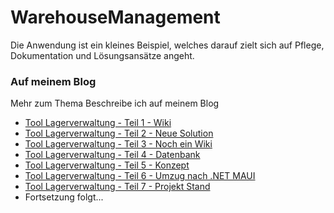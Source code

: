 # WarehouseManagement
Die Anwendung ist ein kleines Beispiel, welches darauf zielt sich auf Pflege, Dokumentation und Lösungsansätze angeht.

### Auf meinem Blog
Mehr zum Thema Beschreibe ich auf meinem Blog

- [Tool Lagerverwaltung - Teil 1 - Wiki](https://meineweltinmeinemkopf.blogspot.com/2022/08/tool-lagerverwaltung-teil-1-wiki.html)
- [Tool Lagerverwaltung - Teil 2 - Neue Solution](https://meineweltinmeinemkopf.blogspot.com/2022/08/tool-lagerverwaltung-teil-2-neue.html)
- [Tool Lagerverwaltung - Teil 3 - Noch ein Wiki](https://meineweltinmeinemkopf.blogspot.com/2022/08/tool-lagerverwaltung-teil-3-noch-ein.html)
- [Tool Lagerverwaltung - Teil 4 - Datenbank](https://meineweltinmeinemkopf.blogspot.com/2022/10/tool-lagerverwaltung-teil-4-datenbank.html)
- [Tool Lagerverwaltung - Teil 5 - Konzept](https://meineweltinmeinemkopf.blogspot.com/2022/11/tool-lagerverwaltung-teil-5-konzept.html)
- [Tool Lagerverwaltung - Teil 6 - Umzug nach .NET MAUI](https://meineweltinmeinemkopf.blogspot.com/2023/03/tool-lagerverwaltung-teil-6-umzug-nach.html)
- [Tool Lagerverwaltung - Teil 7 - Projekt Stand](https://meineweltinmeinemkopf.blogspot.com/2024/02/tool-lagerverwaltung-teil-7-projekt.html)
- Fortsetzung folgt...
